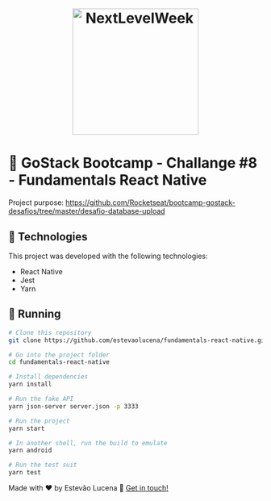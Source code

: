 <h1 align="center">
    <img alt="NextLevelWeek" title="#NextLevelWeek" src="https://camo.githubusercontent.com/8c13dc2618dbd7f76d1d574350b98fdee1335ce5/68747470733a2f2f726f636b6574736561742d63646e2e73332d73612d656173742d312e616d617a6f6e6177732e636f6d2f626f6f7463616d702d6865616465722e706e67" width="250px" />
</h1>

# :ledger: GoStack Bootcamp - Challange #8 - Fundamentals React Native

Project purpose: https://github.com/Rocketseat/bootcamp-gostack-desafios/tree/master/desafio-database-upload

## :rocket: Technologies
This project was developed with the following technologies:
- React Native
- Jest
- Yarn

## :runner: Running

```bash
# Clone this repository
git clone https://github.com/estevaolucena/fundamentals-react-native.git

# Go into the project folder
cd fundamentals-react-native

# Install dependencies
yarn install

# Run the fake API
yarn json-server server.json -p 3333

# Run the project
yarn start

# In another shell, run the build to emulate
yarn android

# Run the test suit
yarn test
```


Made with ♥ by Estevão Lucena :wave: [Get in touch!](https://www.linkedin.com/in/estevaolucena/)
